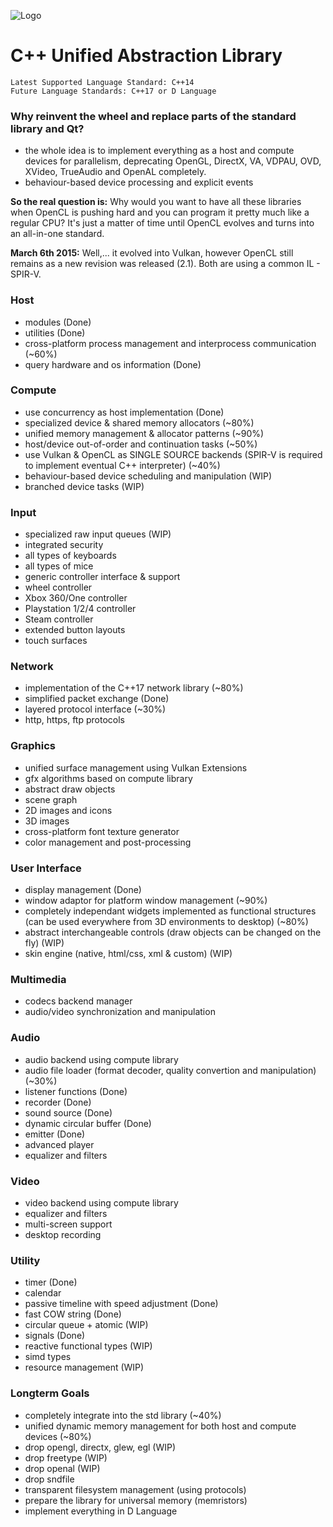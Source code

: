 ![Logo](https://bitbucket.org/repo/jXXjaG/images/1113278086-cppual.png "C++ Unified Abstraction Library")

# C++ Unified Abstraction Library #

	Latest Supported Language Standard: C++14
	Future Language Standards: C++17 or D Language

### Why reinvent the wheel and replace parts of the standard library and Qt? ###
- the whole idea is to implement everything as a host and compute devices for parallelism, deprecating OpenGL, DirectX, VA, VDPAU, OVD, XVideo, TrueAudio and OpenAL completely.
- behaviour-based device processing and explicit events

**So the real question is:** Why would you want to have all these libraries when OpenCL is pushing hard and you can program it pretty much like a regular CPU? It's just a matter of time until OpenCL evolves and turns into an all-in-one standard.

**March 6th 2015:** Well,... it evolved into Vulkan, however OpenCL still remains as a new revision was released (2.1). Both are using a common IL - SPIR-V.


### Host ###
* modules (Done)
* utilities (Done)
* cross-platform process management and interprocess communication (~60%)
* query hardware and os information (Done)

### Compute ###
* use concurrency as host implementation (Done)
* specialized device & shared memory allocators (~80%)
* unified memory management & allocator patterns (~90%)
* host/device out-of-order and continuation tasks (~50%)
* use Vulkan & OpenCL as SINGLE SOURCE backends (SPIR-V is required to implement eventual C++ interpreter) (~40%)
* behaviour-based device scheduling and manipulation (WIP)
* branched device tasks (WIP)

### Input ###
* specialized raw input queues (WIP)
* integrated security
* all types of keyboards
* all types of mice
* generic controller interface & support
* wheel controller
* Xbox 360/One controller
* Playstation 1/2/4 controller
* Steam controller
* extended button layouts
* touch surfaces

### Network ###
* implementation of the C++17 network library (~80%)
* simplified packet exchange (Done)
* layered protocol interface (~30%)
* http, https, ftp protocols

### Graphics ###
* unified surface management using Vulkan Extensions
* gfx algorithms based on compute library
* abstract draw objects
* scene graph
* 2D images and icons
* 3D images
* cross-platform font texture generator
* color management and post-processing

### User Interface ###
* display management (Done)
* window adaptor for platform window management (~90%)
* completely independant widgets implemented as functional structures (can be used everywhere from 3D environments to desktop) (~80%)
* abstract interchangeable controls (draw objects can be changed on the fly) (WIP)
* skin engine (native, html/css, xml & custom) (WIP)

### Multimedia ###
* codecs backend manager
* audio/video synchronization and manipulation

### Audio ###
* audio backend using compute library
* audio file loader (format decoder, quality convertion and manipulation) (~30%)
* listener functions (Done)
* recorder (Done)
* sound source (Done)
* dynamic circular buffer (Done)
* emitter (Done)
* advanced player
* equalizer and filters

### Video ###
* video backend using compute library
* equalizer and filters
* multi-screen support
* desktop recording

### Utility ###
* timer (Done)
* calendar
* passive timeline with speed adjustment (Done)
* fast COW string (Done)
* circular queue + atomic (WIP)
* signals (Done)
* reactive functional types (WIP)
* simd types
* resource management (WIP)

### Longterm Goals ###
* completely integrate into the std library (~40%)
* unified dynamic memory management for both host and compute devices (~80%)
* drop opengl, directx, glew, egl (WIP)
* drop freetype (WIP)
* drop openal (WIP)
* drop sndfile
* transparent filesystem management (using protocols)
* prepare the library for universal memory (memristors)
* implement everything in D Language
